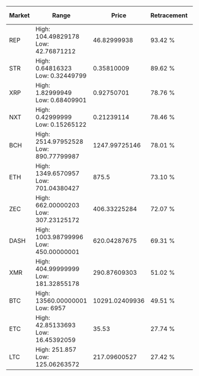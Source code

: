| Market | Range | Price| Retracement | Doubles to 50% |
| --- | --- | --- | --- | --- |
| REP | High: 104.49829178<br />Low: 42.76871212 | 46.82999938 | 93.42 % | 1.57 |
| STR | High: 0.64816323<br />Low: 0.32449799 | 0.35810009 | 89.62 % | 1.36 |
| XRP | High: 1.82999949<br />Low: 0.68409901 | 0.92750701 | 78.76 % | 1.36 |
| NXT | High: 0.42999999<br />Low: 0.15265122 | 0.21239114 | 78.46 % | 1.37 |
| BCH | High: 2514.97952528<br />Low: 890.77799987 | 1247.99725146 | 78.01 % | 1.36 |
| ETH | High: 1349.6570957<br />Low: 701.04380427 | 875.5 | 73.10 % | 1.17 |
| ZEC | High: 662.00000203<br />Low: 307.23125172 | 406.33225284 | 72.07 % | 1.19 |
| DASH | High: 1003.98799996<br />Low: 450.00000001 | 620.04287675 | 69.31 % | 1.17 |
| XMR | High: 404.99999999<br />Low: 181.32855178 | 290.87609303 | 51.02 % | 1.01 |
| BTC | High: 13560.00000001<br />Low: 6957 | 10291.02409936 | 49.51 % | 0.00 |
| ETC | High: 42.85133693<br />Low: 16.45392059 | 35.53 | 27.74 % | 0.00 |
| LTC | High: 251.857<br />Low: 125.06263572 | 217.09600527 | 27.42 % | 0.00 |
